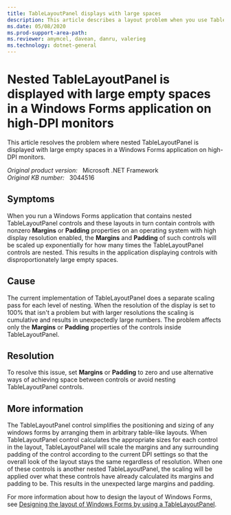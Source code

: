 ```yaml
---
title: TableLayoutPanel displays with large spaces
description: This article describes a layout problem when you use TableLayoutPanel controls in a Windows Forms application on high-DPI monitors.
ms.date: 05/08/2020
ms.prod-support-area-path: 
ms.reviewer: amymcel, davean, danru, valerieg
ms.technology: dotnet-general
---
```

# Nested TableLayoutPanel is displayed with large empty spaces in a Windows Forms application on high-DPI monitors

This article resolves the problem where nested TableLayoutPanel is displayed with large empty spaces in a Windows Forms application on high-DPI monitors.

_Original product version:_ &nbsp; Microsoft .NET Framework  
_Original KB number:_ &nbsp; 3044516

## Symptoms

When you run a Windows Forms application that contains nested TableLayoutPanel controls and these layouts in turn contain controls with nonzero **Margins** or **Padding** properties on an operating system with high display resolution enabled, the **Margins** and **Padding** of such controls will be scaled up exponentially for how many times the TableLayoutPanel controls are nested. This results in the application displaying controls with disproportionately large empty spaces.

## Cause

The current implementation of TableLayoutPanel does a separate scaling pass for each level of nesting. When the resolution of the display is set to 100% that isn't a problem but with larger resolutions the scaling is cumulative and results in unexpectedly large numbers. The problem affects only the **Margins** or **Padding** properties of the controls inside TableLayoutPanel.

## Resolution

To resolve this issue, set **Margins** or **Padding** to zero and use alternative ways of achieving space between controls or avoid nesting TableLayoutPanel controls.

## More information

The TableLayoutPanel control simplifies the positioning and sizing of any windows forms by arranging them in arbitrary table-like layouts. When TableLayoutPanel control calculates the appropriate sizes for each control in the layout, TableLayoutPanel will scale the margins and any surrounding padding of the control according to the current DPI settings so that the overall look of the layout stays the same regardless of resolution. When one of these controls is another nested TableLayoutPanel, the scaling will be applied over what these controls have already calculated its margins and padding to be. This results in the unexpected large margins and padding.

For more information about how to design the layout of Windows Forms, see
 [Designing the layout of Windows Forms by using a TableLayoutPanel](http://www.codeproject.com/tips/842418/designing-the-layout-of-windows-forms-using-a).
